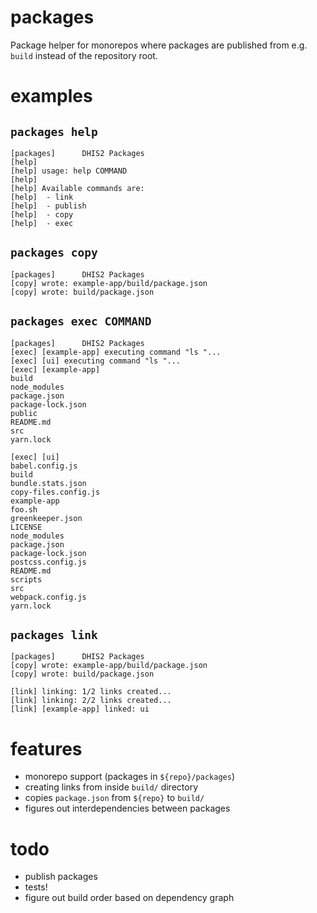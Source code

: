 <!-- @format -->

# packages

Package helper for monorepos where packages are published from e.g.
`build` instead of the repository root.

# examples

## `packages help`

```
[packages]      DHIS2 Packages
[help]
[help] usage: help COMMAND
[help]
[help] Available commands are:
[help]  - link
[help]  - publish
[help]  - copy
[help]  - exec
```

## `packages copy`

```
[packages]      DHIS2 Packages
[copy] wrote: example-app/build/package.json
[copy] wrote: build/package.json
```

## `packages exec COMMAND`

```
[packages]      DHIS2 Packages
[exec] [example-app] executing command "ls "...
[exec] [ui] executing command "ls "...
[exec] [example-app]
build
node_modules
package.json
package-lock.json
public
README.md
src
yarn.lock

[exec] [ui]
babel.config.js
build
bundle.stats.json
copy-files.config.js
example-app
foo.sh
greenkeeper.json
LICENSE
node_modules
package.json
package-lock.json
postcss.config.js
README.md
scripts
src
webpack.config.js
yarn.lock
```

## `packages link`

```
[packages]      DHIS2 Packages
[copy] wrote: example-app/build/package.json
[copy] wrote: build/package.json

[link] linking: 1/2 links created...
[link] linking: 2/2 links created...
[link] [example-app] linked: ui
```

# features

-   monorepo support (packages in `${repo}/packages`)
-   creating links from inside `build/` directory
-   copies `package.json` from `${repo}` to `build/`
-   figures out interdependencies between packages

# todo

-   publish packages
-   tests!
-   figure out build order based on dependency graph
